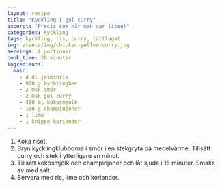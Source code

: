 ```yaml
---
layout: recipe
title: "Kyckling i gul curry"
excerpt: "Precis som när man var liten!"
categories: kyckling
tags: kyckling, ris, curry, lättlagat
img: assets/img/chicken-yellow-curry.jpg
servings: 4 portioner
cook_time: 30 minuter
ingredients:
  main:
    - 4 dl jasminris
    - 900 g kycklingben
    - 2 msk smör
    - 2 msk gul curry
    - 400 ml kokosmjölk
    - 150 g champinjoner
    - 1 lime
    - 1 knippe koriander
---
```


1. Koka riset.
2. Bryn kycklingklubborna i smör i en stekgryta på medelvärme. Tillsätt curry
   och stek i ytterligare en minut.
3. Tillsätt kokosmjölk och champinjoner och låt sjuda i 15 minuter. Smaka av med
   salt.
4. Servera med ris, lime och koriander.
